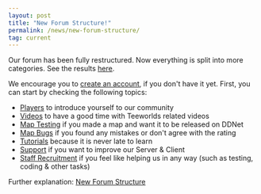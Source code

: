 ```yaml
---
layout: post
title: "New Forum Structure!"
permalink: /news/new-forum-structure/
tag: current
---
```

Our forum has been fully restructured. Now everything is split into more categories. See the results <a href="http://forum.ddnet.tw/">here</a>.

We encourage you to <a href="http://forum.ddnet.tw/ucp.php?mode=register">create an account</a>, if you don't have it yet.
First, you can start by checking the following topics:
<ul>
  <li><a href="http://forum.ddnet.tw/viewforum.php?f=15">Players</a> to introduce yourself to our community</li>
  <li><a href="http://forum.ddnet.tw/viewforum.php?f=20">Videos</a> to have a good time with Teeworlds related videos</li>
  <li><a href="http://forum.ddnet.tw/viewforum.php?f=9">Map Testing</a> if you made a map and want it to be released on DDNet</li>
  <li><a href="http://forum.ddnet.tw/viewforum.php?f=37">Map Bugs</a> if you found any mistakes or don't agree with the rating</li>
  <li><a href="http://forum.ddnet.tw/viewforum.php?f=16">Tutorials</a> because it is never late to learn</li>
  <li><a href="http://forum.ddnet.tw/viewforum.php?f=32">Support</a> if you want to improve our Server & Client</li>
  <li><a href="http://forum.ddnet.tw/viewforum.php?f=69">Staff Recruitment</a> if you feel like helping us in any way (such as testing, coding & other tasks)</li>
</ul>
Further explanation: <a href="http://forum.ddnet.tw/viewtopic.php?f=3&t=2564">New Forum Structure</a>
